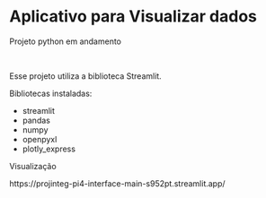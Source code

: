 <h1>Aplicativo para Visualizar dados</h1>
<p>Projeto python em andamento</p>
<br>
<p>Esse projeto utiliza a biblioteca Streamlit.</p>

<p>Bibliotecas instaladas:</p>
<ul>
<li>streamlit</li>
<li>pandas</li>
<li>numpy</li>
<li>openpyxl</li>
<li>plotly_express</li>
</ul>

<p>Visualização</p>
<p>https://projinteg-pi4-interface-main-s952pt.streamlit.app/</p>